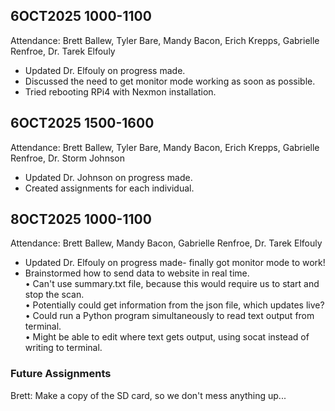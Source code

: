 ## 6OCT2025 1000-1100
Attendance: Brett Ballew, Tyler Bare, Mandy Bacon, Erich Krepps, Gabrielle Renfroe, Dr. Tarek Elfouly

* Updated Dr. Elfouly on progress made.
* Discussed the need to get monitor mode working as soon as possible.
* Tried rebooting RPi4 with Nexmon installation. 

## 6OCT2025 1500-1600
Attendance: Brett Ballew, Tyler Bare, Mandy Bacon, Erich Krepps, Gabrielle Renfroe, Dr. Storm Johnson

* Updated Dr. Johnson on progress made.
* Created assignments for each individual. 

## 8OCT2025 1000-1100
Attendance: Brett Ballew, Mandy Bacon, Gabrielle Renfroe, Dr. Tarek Elfouly

* Updated Dr. Elfouly on progress made- finally got monitor mode to work!
* Brainstormed how to send data to website in real time. <br>
      • Can't use summary.txt file, because this would require us to start and stop the scan. <br>
      • Potentially could get information from the json file, which updates live? <br>
      • Could run a Python program simultaneously to read text output from terminal. <br>
      • Might be able to edit where text gets output, using socat instead of writing to terminal. <br>

### Future Assignments
Brett: Make a copy of the SD card, so we don't mess anything up...
